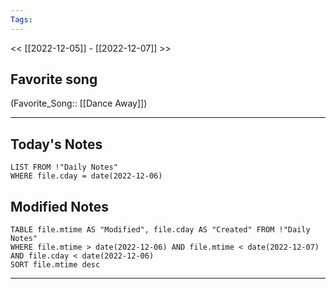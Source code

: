 ```yaml
---
Tags:
---
```

<< [[2022-12-05]] - [[2022-12-07]] >>
## Favorite song
(Favorite_Song:: [[Dance Away]])
___
## Today's Notes
```dataview
LIST FROM !"Daily Notes"
WHERE file.cday = date(2022-12-06)
```
## Modified Notes
```dataview
TABLE file.mtime AS "Modified", file.cday AS "Created" FROM !"Daily Notes" 
WHERE file.mtime > date(2022-12-06) AND file.mtime < date(2022-12-07) AND file.cday < date(2022-12-06)
SORT file.mtime desc
```
___

